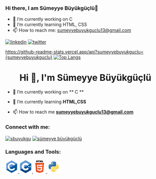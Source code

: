 ### Hi there, I am Sümeyye Büyükgüçlü👋


- 🔭 I’m currently working on C
- 🌱 I’m currently learning HTML, CSS
- 📫 How to reach me: sumeyyebuyukguclu13@gmail.com



[![linkedin](https://img.shields.io/badge/Linkedin-0077B5?style=for-the-badge&logo=Linkedin&logoColor=white)](https://www.linkedin.com/in/s%C3%BCmeyye-b%C3%BCy%C3%BCkg%C3%BC%C3%A7l%C3%BC-12b915238/)
[![twitter](https://img.shields.io/badge/Twitter-1DA1F2?style=for-the-badge&logo=Twitter&logoColor=white)](https://twitter.com/sbuyukgu)


https://github-readme-stats.vercel.app/api?sumeyyebuyukguclu={sumeyyebuyukguclu}
[![Top Langs](https://github-readme-stats.vercel.app/api/top-langs/?username=sumeyyebuyukguclu&langs_count=8)](https://github.com/sumeyyebuyukguclu/github-readme-stats)




<h1 align="center">Hi 👋, I'm Sümeyye Büyükgüçlü</h1>

- 🔭 I’m currently working on ** C **

- 🌱 I’m currently learning **HTML,CSS**

- 📫 How to reach me **sumeyyebuyukguclu13@gmail.com**

<h3 align="left">Connect with me:</h3>
<p align="left">
<a href="https://twitter.com/sbuyukgu" target="blank"><img align="center" src="https://raw.githubusercontent.com/rahuldkjain/github-profile-readme-generator/master/src/images/icons/Social/twitter.svg" alt="sbuyukgu" height="30" width="40" /></a>
<a href="https://linkedin.com/in/sümeyye büyükgüçlü" target="blank"><img align="center" src="https://raw.githubusercontent.com/rahuldkjain/github-profile-readme-generator/master/src/images/icons/Social/linked-in-alt.svg" alt="sümeyye büyükgüçlü" height="30" width="40" /></a>
</p>

<h3 align="left">Languages and Tools:</h3>
<p align="left"> <a href="https://www.cprogramming.com/" target="_blank" rel="noreferrer"> <img src="https://raw.githubusercontent.com/devicons/devicon/master/icons/c/c-original.svg" alt="c" width="40" height="40"/> </a> <a href="https://www.w3schools.com/cpp/" target="_blank" rel="noreferrer"> <img src="https://raw.githubusercontent.com/devicons/devicon/master/icons/cplusplus/cplusplus-original.svg" alt="cplusplus" width="40" height="40"/> </a> <a href="https://www.w3.org/html/" target="_blank" rel="noreferrer"> <img src="https://raw.githubusercontent.com/devicons/devicon/master/icons/html5/html5-original-wordmark.svg" alt="html5" width="40" height="40"/> </a> <a href="https://www.python.org" target="_blank" rel="noreferrer"> <img src="https://raw.githubusercontent.com/devicons/devicon/master/icons/python/python-original.svg" alt="python" width="40" height="40"/> </a> </p>
